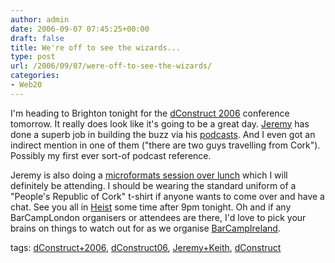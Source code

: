 ```yaml
---
author: admin
date: 2006-09-07 07:45:25+00:00
draft: false
title: We're off to see the wizards...
type: post
url: /2006/09/07/were-off-to-see-the-wizards/
categories:
- Web20
---
```


I'm heading to Brighton tonight for the [dConstruct 2006](http://2006.dconstruct.org/) conference tomorrow. It really does look like it's going to be a great day. [Jeremy](http://adactio.com/) has done a superb job in building the buzz via his [podcasts](http://2006.dconstruct.org/podcast/). And I even got an indirect mention in one of them ("there are two guys travelling from Cork"). Possibly my first ever sort-of podcast reference. 

Jeremy is also doing a [microformats session over lunch](http://upcoming.org/event/104699/) which I will definitely be attending. I should be wearing the standard uniform of a "People's Republic of Cork" t-shirt if anyone wants to come over and have a chat. See you all in [Heist](http://upcoming.org/event/103713/) some time after 9pm tonight. Oh and if any BarCampLondon organisers or attendees are there, I'd love to pick your brains on things to watch out for as we organise [BarCampIreland](http://barcamp.org/BarCampIreland).

tags: [dConstruct+2006](http://technorati.com/tag/dConstruct+2006), [dConstruct06](http://technorati.com/tag/dConstruct06), [Jeremy+Keith](http://technorati.com/tag/Jeremy+Keith), [dConstruct](http://technorati.com/tag/dConstruct)
